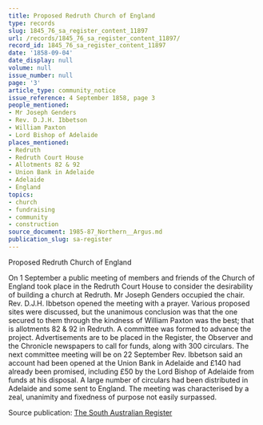 ```yaml
---
title: Proposed Redruth Church of England
type: records
slug: 1845_76_sa_register_content_11897
url: /records/1845_76_sa_register_content_11897/
record_id: 1845_76_sa_register_content_11897
date: '1858-09-04'
date_display: null
volume: null
issue_number: null
page: '3'
article_type: community_notice
issue_reference: 4 September 1858, page 3
people_mentioned:
- Mr Joseph Genders
- Rev. D.J.H. Ibbetson
- William Paxton
- Lord Bishop of Adelaide
places_mentioned:
- Redruth
- Redruth Court House
- Allotments 82 & 92
- Union Bank in Adelaide
- Adelaide
- England
topics:
- church
- fundraising
- community
- construction
source_document: 1985-87_Northern__Argus.md
publication_slug: sa-register
---
```


Proposed Redruth Church of England

On 1 September a public meeting of members and friends of the Church of England took place in the Redruth Court House to consider the desirability of building a church at Redruth.  Mr Joseph Genders occupied the chair.  Rev. D.J.H. Ibbetson opened the meeting with a prayer.  Various proposed sites were discussed, but the unanimous conclusion was that the one secured to them through the kindness of William Paxton was the best; that is allotments 82 & 92 in Redruth.  A committee was formed to advance the project.  Advertisements are to be placed in the Register, the Observer and the Chronicle newspapers to call for funds, along with 300 circulars.  The next committee meeting will be on 22 September Rev. Ibbetson said an account had been opened at the Union Bank in Adelaide and £140 had already been promised, including £50 by the Lord Bishop of Adelaide from funds at his disposal.  A large number of circulars had been distributed in Adelaide and some sent to England.  The meeting was characterised by a zeal, unanimity and fixedness of purpose not easily surpassed.

Source publication: [The South Australian Register](/publications/sa-register/)
